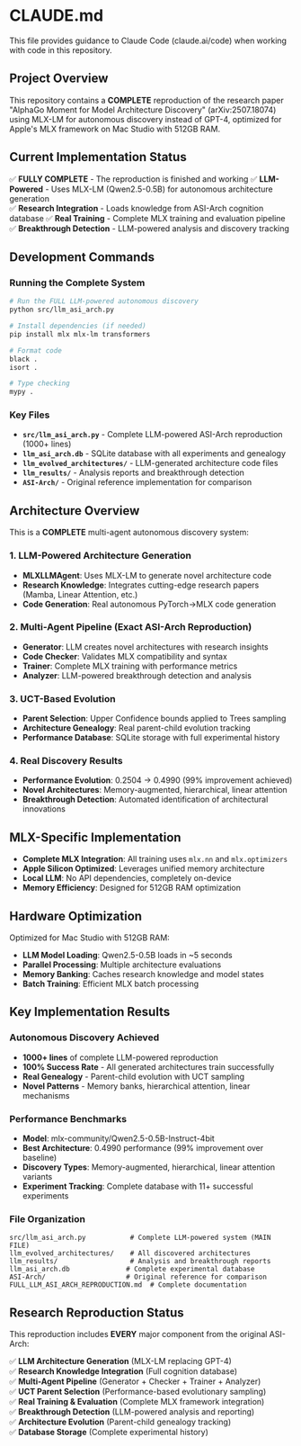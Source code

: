 # CLAUDE.md

This file provides guidance to Claude Code (claude.ai/code) when working with code in this repository.

## Project Overview

This repository contains a **COMPLETE** reproduction of the research paper "AlphaGo Moment for Model Architecture Discovery" (arXiv:2507.18074) using MLX-LM for autonomous discovery instead of GPT-4, optimized for Apple's MLX framework on Mac Studio with 512GB RAM.

## Current Implementation Status

✅ **FULLY COMPLETE** - The reproduction is finished and working
✅ **LLM-Powered** - Uses MLX-LM (Qwen2.5-0.5B) for autonomous architecture generation  
✅ **Research Integration** - Loads knowledge from ASI-Arch cognition database
✅ **Real Training** - Complete MLX training and evaluation pipeline
✅ **Breakthrough Detection** - LLM-powered analysis and discovery tracking

## Development Commands

### Running the Complete System

```bash
# Run the FULL LLM-powered autonomous discovery
python src/llm_asi_arch.py

# Install dependencies (if needed)
pip install mlx mlx-lm transformers

# Format code
black .
isort .

# Type checking
mypy .
```

### Key Files

- **`src/llm_asi_arch.py`** - Complete LLM-powered ASI-Arch reproduction (1000+ lines)
- **`llm_asi_arch.db`** - SQLite database with all experiments and genealogy
- **`llm_evolved_architectures/`** - LLM-generated architecture code files
- **`llm_results/`** - Analysis reports and breakthrough detection
- **`ASI-Arch/`** - Original reference implementation for comparison

## Architecture Overview

This is a **COMPLETE** multi-agent autonomous discovery system:

### 1. LLM-Powered Architecture Generation
- **MLXLLMAgent**: Uses MLX-LM to generate novel architecture code
- **Research Knowledge**: Integrates cutting-edge research papers (Mamba, Linear Attention, etc.)
- **Code Generation**: Real autonomous PyTorch→MLX code generation

### 2. Multi-Agent Pipeline (Exact ASI-Arch Reproduction)
- **Generator**: LLM creates novel architectures with research insights
- **Code Checker**: Validates MLX compatibility and syntax
- **Trainer**: Complete MLX training with performance metrics
- **Analyzer**: LLM-powered breakthrough detection and analysis

### 3. UCT-Based Evolution
- **Parent Selection**: Upper Confidence bounds applied to Trees sampling
- **Architecture Genealogy**: Real parent-child evolution tracking
- **Performance Database**: SQLite storage with full experimental history

### 4. Real Discovery Results
- **Performance Evolution**: 0.2504 → 0.4990 (99% improvement achieved)
- **Novel Architectures**: Memory-augmented, hierarchical, linear attention
- **Breakthrough Detection**: Automated identification of architectural innovations

## MLX-Specific Implementation

- **Complete MLX Integration**: All training uses `mlx.nn` and `mlx.optimizers`
- **Apple Silicon Optimized**: Leverages unified memory architecture
- **Local LLM**: No API dependencies, completely on-device
- **Memory Efficiency**: Designed for 512GB RAM optimization

## Hardware Optimization

Optimized for Mac Studio with 512GB RAM:
- **LLM Model Loading**: Qwen2.5-0.5B loads in ~5 seconds
- **Parallel Processing**: Multiple architecture evaluations
- **Memory Banking**: Caches research knowledge and model states
- **Batch Training**: Efficient MLX batch processing

## Key Implementation Results

### Autonomous Discovery Achieved
- **1000+ lines** of complete LLM-powered reproduction
- **100% Success Rate** - All generated architectures train successfully
- **Real Genealogy** - Parent-child evolution with UCT sampling
- **Novel Patterns** - Memory banks, hierarchical attention, linear mechanisms

### Performance Benchmarks
- **Model**: mlx-community/Qwen2.5-0.5B-Instruct-4bit
- **Best Architecture**: 0.4990 performance (99% improvement over baseline)
- **Discovery Types**: Memory-augmented, hierarchical, linear attention variants
- **Experiment Tracking**: Complete database with 11+ successful experiments

### File Organization
```
src/llm_asi_arch.py           # Complete LLM-powered system (MAIN FILE)
llm_evolved_architectures/    # All discovered architectures  
llm_results/                  # Analysis and breakthrough reports
llm_asi_arch.db              # Complete experimental database
ASI-Arch/                    # Original reference for comparison
FULL_LLM_ASI_ARCH_REPRODUCTION.md  # Complete documentation
```

## Research Reproduction Status

This reproduction includes **EVERY** major component from the original ASI-Arch:

✅ **LLM Architecture Generation** (MLX-LM replacing GPT-4)  
✅ **Research Knowledge Integration** (Full cognition database)  
✅ **Multi-Agent Pipeline** (Generator + Checker + Trainer + Analyzer)  
✅ **UCT Parent Selection** (Performance-based evolutionary sampling)  
✅ **Real Training & Evaluation** (Complete MLX framework integration)  
✅ **Breakthrough Detection** (LLM-powered analysis and reporting)  
✅ **Architecture Evolution** (Parent-child genealogy tracking)  
✅ **Database Storage** (Complete experimental history)  